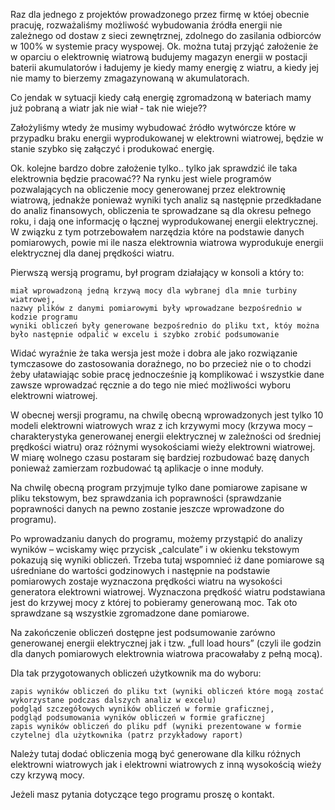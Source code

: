  Raz dla jednego z projektów prowadzonego przez firmę w któej obecnie pracuję, rozważaliśmy możliwość wybudowania źródła energii nie zależnego od dostaw z sieci zewnętrznej, zdolnego do zasilania odbiorców w 100% w systemie pracy wyspowej. Ok. można tutaj przyjąć założenie że w oparciu o elektrownię wiatrową budujemy magazyn energii w postacji baterii akumulatorów i ładujemy je kiedy mamy energię z wiatru, a kiedy jej nie mamy to bierzemy zmagazynowaną w akumulatorach.

Co jendak w sytuacji kiedy całą energię zgromadzoną w bateriach mamy już pobraną a wiatr jak nie wiał - tak nie wieje??

Założyliśmy wtedy że musimy wybudować źródło wytwórcze które w przypadku braku energii wyprodukowanej w elektrowni wiatrowej, będzie w stanie szybko się załączyć i produkować energię.

Ok. kolejne bardzo dobre założenie tylko.. tylko jak sprawdzić ile taka elektrownia będzie pracować?? Na rynku jest wiele programów pozwalających na obliczenie mocy generowanej przez elektrownię wiatrową, jednakże ponieważ wyniki tych analiz są następnie przedkładane do analiz finansowych, obliczenia te sprowadzane są dla okresu pełnego roku, i dają one informację o łącznej wyprodukowanej energii elektrycznej. W związku z tym potrzebowałem narzędzia które na podstawie danych pomiarowych, powie mi ile nasza elektrownia wiatrowa wyprodukuje energii elektrycznej dla danej prędkości wiatru.

Pierwszą wersją programu, był program działający w konsoli a który to:

    miał wprowadzoną jedną krzywą mocy dla wybranej dla mnie turbiny wiatrowej,
    nazwy plików z danymi pomiarowymi były wprowadzane bezpośrednio w kodzie programu
    wyniki obliczeń były generowane bezpośrednio do pliku txt, któy można było następnie odpalić w excelu i szybko zrobić podsumowanie

Widać wyraźnie że taka wersja jest może i dobra ale jako rozwiązanie tymczasowe do zastosowania doraźnego, no bo przecież nie o to chodzi żeby ułatawiając sobie pracę jednocześnie ją komplikować i wszystkie dane zawsze wprowadzać ręcznie a do tego nie mieć możliwości wyboru elektrowni wiatrowej.

W obecnej wersji programu, na chwilę obecną wprowadzonych jest tylko 10 modeli elektrowni wiatrowych wraz z ich krzywymi mocy (krzywa mocy – charakterystyka generowanej energii elektrycznej w zależności od średniej prędkości wiatru) oraz różnymi wysokościami wieży elektrowni wiatrowej. W miarę wolnego czasu postaram się bardziej rozbudować bazę danych ponieważ zamierzam rozbudować tą aplikacje o inne moduły.

Na chwilę obecną program przyjmuje tylko dane pomiarowe zapisane w pliku tekstowym, bez sprawdzania ich poprawności (sprawdzanie poprawności danych na pewno zostanie jeszcze wprowadzone do programu).

Po wprowadzaniu danych do programu, możemy przystąpić do analizy wyników – wciskamy więc przycisk „calculate” i w okienku tekstowym pokazują się wyniki obliczeń. Trzeba tutaj wspomnieć iż dane pomiarowe są uśredniane do wartości godzinowych i następnie na podstawie pomiarowych zostaje wyznaczona prędkości wiatru na wysokości generatora elektrowni wiatrowej. Wyznaczona prędkość wiatru podstawiana jest do krzywej mocy z której to pobieramy generowaną moc. Tak oto sprawdzane są wszystkie zgromadzone dane pomiarowe.

Na zakończenie obliczeń dostępne jest podsumowanie zarówno generowanej energii elektrycznej jak i tzw. „full load hours” (czyli ile godzin dla danych pomiarowych elektrownia wiatrowa pracowałaby z pełną mocą).

Dla tak przygotowanych obliczeń użytkownik ma do wyboru:

    zapis wyników obliczeń do pliku txt (wyniki obliczeń które mogą zostać wykorzystane podczas dalszych analiz w excelu)
    podgląd szczegółowych wyników obliczeń w formie graficznej,
    podgląd podsumowania wyników obliczeń w formie graficznej
    zapis wyników obliczeń do pliku pdf (wyniki prezentowane w formie czytelnej dla użytkownika (patrz przykładowy raport)

Należy tutaj dodać obliczenia mogą być generowane dla kilku różnych elektrowni wiatrowych jak i elektrowni wiatrowych z inną wysokością wieży czy krzywą mocy.

Jeżeli masz pytania dotyczące tego programu proszę o kontakt.
